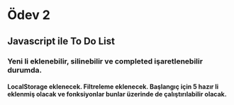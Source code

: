 # Ödev 2

## Javascript ile To Do List

### Yeni li eklenebilir, silinebilir ve completed işaretlenebilir durumda.

#### LocalStorage eklenecek. Filtreleme eklenecek. Başlangıç için 5 hazır li eklenmiş olacak ve fonksiyonlar bunlar üzerinde de çalıştırılabilir olacak.